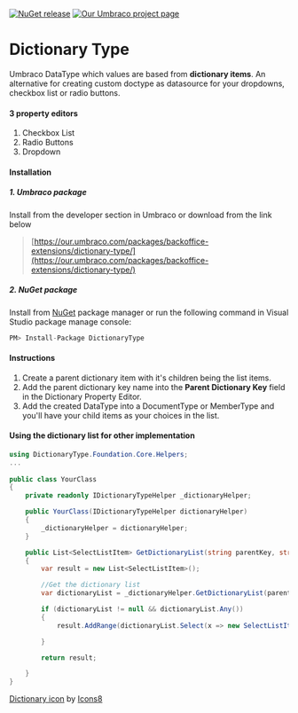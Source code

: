 [![NuGet release](https://img.shields.io/nuget/v/DictionaryType.svg)](https://www.nuget.org/packages/DictionaryType) [![Our Umbraco project page](https://img.shields.io/badge/our-umbraco-orange.svg)](https://our.umbraco.org/projects/backoffice-extensions/dictionary-type)

# Dictionary Type #

Umbraco DataType which values are based from **dictionary items**. An alternative for creating custom doctype as datasource for your dropdowns, checkbox list or radio buttons.

#### 3 property editors 

1. Checkbox List
2. Radio Buttons
3. Dropdown

#### Installation

##### 1. Umbraco package

Install from the developer section in Umbraco or download from the link below

> [https://our.umbraco.com/packages/backoffice-extensions/dictionary-type/](https://our.umbraco.com/packages/backoffice-extensions/dictionary-type/)

##### 2. NuGet package

Install from [NuGet](https://www.nuget.org/packages/UmbracoDictionaryPropertyEditor/) package manager or run the following command in Visual Studio package manage console:

```c
PM> Install-Package DictionaryType
```

#### Instructions

1. Create a parent dictionary item with it's children being the list items.
2. Add the parent dictionary key name into the **Parent Dictionary Key** field in the Dictionary Property Editor.
3. Add the created DataType into a DocumentType or MemberType and you'll have your child items as your choices in the list.

#### Using the dictionary list for other implementation

```c#
using DictionaryType.Foundation.Core.Helpers;
...
    
public class YourClass
{
    private readonly IDictionaryTypeHelper _dictionaryHelper;

    public YourClass(IDictionaryTypeHelper dictionaryHelper)
    {
        _dictionaryHelper = dictionaryHelper;
    }

    public List<SelectListItem> GetDictionaryList(string parentKey, string language = null)
    {
        var result = new List<SelectListItem>();

        //Get the dictionary list
        var dictionaryList = _dictionaryHelper.GetDictionaryList(parentKey, language);

        if (dictionaryList != null && dictionaryList.Any())
        {
            result.AddRange(dictionaryList.Select(x => new SelectListItem() { Value = x.Key, Text = x.Value }));

        }

        return result;

    }
}
```

<a target="_blank" href="https://icons8.com/icons/set/dictionary">Dictionary icon</a> by <a target="_blank" href="https://icons8.com">Icons8</a>